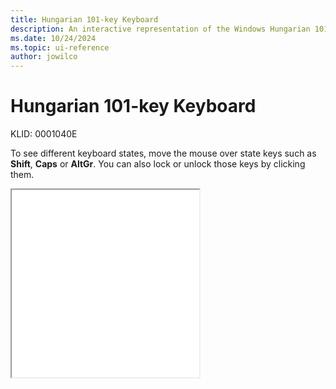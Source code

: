 ```yaml
---
title: Hungarian 101-key Keyboard
description: An interactive representation of the Windows Hungarian 101-key keyboard. To see different keyboard states, click or move the mouse over the state keys.
ms.date: 10/24/2024
ms.topic: ui-reference
author: jowilco
---
```


# Hungarian 101-key Keyboard

KLID: 0001040E

To see different keyboard states, move the mouse over state keys such as **Shift**, **Caps** or **AltGr**. You can also lock or unlock those keys by clicking them.

<iframe src="kbdhu1.html" height="300"></iframe>
